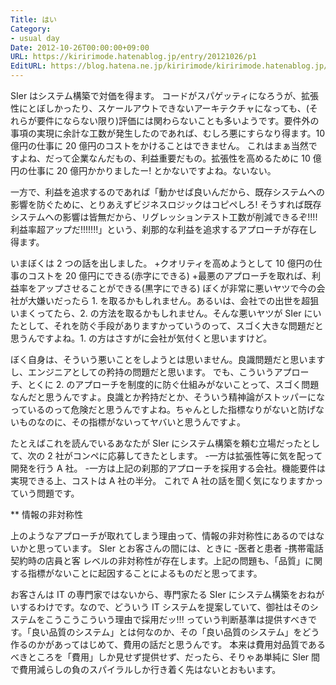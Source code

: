 ```yaml
---
Title: はい
Category:
- usual day
Date: 2012-10-26T00:00:00+09:00
URL: https://kiririmode.hatenablog.jp/entry/20121026/p1
EditURL: https://blog.hatena.ne.jp/kiririmode/kiririmode.hatenablog.jp/atom/entry/8454420450078210108
---
```



SIer はシステム構築で対価を得ます。
コードがスパゲッティになろうが、拡張性にとぼしかったり、スケールアウトできないアーキテクチャになっても、(それらが要件にならない限り)評価には関わらないことも多いようです。要件外の事項の実現に余計な工数が発生したのであれば、むしろ悪にすらなり得ます。10 億円の仕事に 20 億円のコストをかけることはできません。
これはまぁ当然ですよね、だって企業なんだもの、利益重要だもの。拡張性を高めるために 10 億円の仕事に 20 億円かかりましたー! とかないですよね。ないない。

一方で、利益を追求するのであれば「動かせば良いんだから、既存システムへの影響を防ぐために、とりあえずビジネスロジックはコピペしろ! そうすれば既存システムへの影響は皆無だから、リグレッションテスト工数が削減できるぞ!!!! 利益率超アップだ!!!!!!!」という、刹那的な利益を追求するアプローチが存在し得ます。


いまぼくは 2 つの話を出しました。
+クオリティを高めようとして 10 億円の仕事のコストを 20 億円にできる(赤字にできる)
+最悪のアプローチを取れば、利益率をアップさせることができる(黒字にできる)
ぼくが非常に悪いヤツで今の会社が大嫌いだったら 1. を取るかもしれません。あるいは、会社での出世を超狙いまくってたら、2. の方法を取るかもしれません。そんな悪いヤツが SIer にいたとして、それを防ぐ手段がありますかっていうのって、スゴく大きな問題だと思うんですよね。1. の方はさすがに会社が気付くと思いますけど。


ぼく自身は、そういう悪いことをしようとは思いません。良識問題だと思いますし、エンジニアとしての矜持の問題だと思います。
でも、こういうアプローチ、とくに 2. のアプローチを制度的に防ぐ仕組みがないことって、スゴく問題なんだと思うんですよ。良識とか矜持だとか、そういう精神論がストッパーになっているのって危険だと思うんですよね。ちゃんとした指標なりがないと防げないものなのに、その指標がないってヤバいと思うんですよ。


たとえばこれを読んでいるあなたが SIer にシステム構築を頼む立場だったとして、次の 2 社がコンペに応募してきたとします。
-一方は拡張性等に気を配って開発を行う A 社。
-一方は上記の刹那的アプローチを採用する会社。機能要件は実現できる上、コストは A 社の半分。
これで A 社の話を聞く気になりますかっていう問題です。

** 情報の非対称性

上のようなアプローチが取れてしまう理由って、情報の非対称性にあるのではないかと思っています。
SIer とお客さんの間には、ときに
-医者と患者
-携帯電話契約時の店員と客
レベルの非対称性が存在します。上記の問題も、「品質」に関する指標がないことに起因することによるものだと思ってます。


お客さんは IT の専門家ではないから、専門家たる SIer にシステム構築をおねがいするわけです。なので、どういう IT システムを提案していて、御社はそのシステムをこうこうこういう理由で採用だッ!!! っていう判断基準は提供すべきです。「良い品質のシステム」とは何なのか、その「良い品質のシステム」をどう作るのかがあってはじめて、費用の話だと思うんです。
本来は費用対品質であるべきところを「費用」しか見せず提供せず、だったら、そりゃあ単純に SIer 間で費用減らしの負のスパイラルしか行き着く先はないとおもいます。

